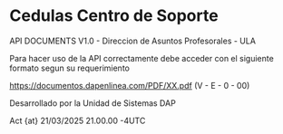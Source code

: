 # Cedulas Centro de Soporte
API DOCUMENTS V1.0 - Direccion de Asuntos Profesorales - ULA

Para hacer uso de la API correctamente debe acceder con el siguiente formato segun su requerimiento

https://documentos.dapenlinea.com/PDF/XX.pdf (V - E - 0 - 00)

Desarrollado por la Unidad de Sistemas DAP

Act {at} 21/03/2025 21.00.00 -4UTC
